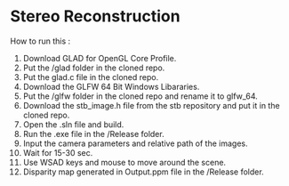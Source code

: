 # Stereo Reconstruction

How to run this :
1. Download GLAD for OpenGL Core Profile.
2. Put the /glad folder in the cloned repo.
3. Put the glad.c file in the cloned repo.
4. Download the GLFW 64 Bit Windows Libararies.
5. Put the /glfw folder in the cloned repo and rename it to glfw_64.
6. Download the stb_image.h file from the stb repository and put it in the cloned repo.
7. Open the .sln file and build.
8. Run the .exe file in the /Release folder.
9. Input the camera parameters and relative path of the images.
10. Wait for 15-30 sec.
11. Use WSAD keys and mouse to move around the scene.
12. Disparity map generated in Output.ppm file in the /Release folder.
